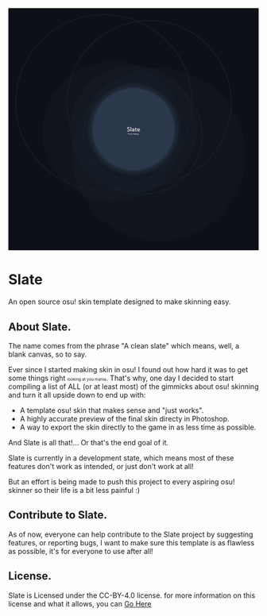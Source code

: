 <img src="readme/slate.png">

# Slate
An open source osu! skin template designed to make skinning easy.

## About Slate.
The name comes from the phrase "A clean slate" which means, well, a blank canvas, so to say.

Ever since I started making skin in osu! I found out how hard it was to get some things right <small style="font-size: 8px">looking at you mania</small>. That's why, one day I decided to start compiling a list of ALL (or at least most) of the gimmicks about osu! skinning and turn it all upside down to end up with:

- A template osu! skin that makes sense and "just works".
- A highly accurate preview of the final skin directy in Photoshop.
- A way to export the skin directly to the game in as less time as possible.

And Slate is all that!... Or that's the end goal of it.

Slate is currently in a development state, which means most of these features don't work as intended, or just don't work at all!

But an effort is being made to push this project to every aspiring osu! skinner so their life is a bit less painful :)

## Contribute to Slate.

As of now, everyone can help contribute to the Slate project by suggesting features, or reporting bugs, I want to make sure this template is as flawless as possible, it's for everyone to use after all!

## License.

Slate is Licensed under the CC-BY-4.0 license. for more information on this license and what it allows, you can [Go Here](https://github.com/XetThe/osu-slate/blob/main/LICENSE.txt)